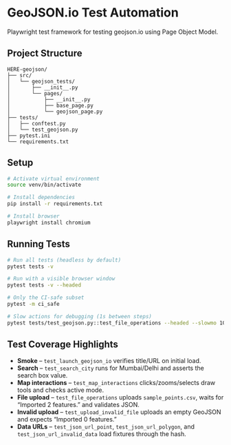# GeoJSON.io Test Automation
Playwright test framework for testing geojson.io using Page Object Model.

## Project Structure

```
HERE-geojson/
├── src/
│   └── geojson_tests/
│       ├── __init__.py
│       └── pages/
│           ├── __init__.py
│           ├── base_page.py
│           └── geojson_page.py
├── tests/
│   ├── conftest.py
│   └── test_geojson.py
├── pytest.ini
└── requirements.txt
```

## Setup

```bash
# Activate virtual environment
source venv/bin/activate

# Install dependencies
pip install -r requirements.txt

# Install browser
playwright install chromium
```

## Running Tests

```bash
# Run all tests (headless by default)
pytest tests -v

# Run with a visible browser window
pytest tests -v --headed

# Only the CI-safe subset
pytest -m ci_safe

# Slow actions for debugging (1s between steps)
pytest tests/test_geojson.py::test_file_operations --headed --slowmo 1000
```

## Test Coverage Highlights

- **Smoke** – `test_launch_geojson_io` verifies title/URL on initial load.
- **Search** – `test_search_city` runs for Mumbai/Delhi and asserts the search box value.
- **Map interactions** – `test_map_interactions` clicks/zooms/selects draw tools and checks active mode.
- **File upload** – `test_file_operations` uploads `sample_points.csv`, waits for “Imported 2 features.” and validates JSON.
- **Invalid upload** – `test_upload_invalid_file` uploads an empty GeoJSON and expects “Imported 0 features.”
- **Data URLs** – `test_json_url_point`, `test_json_url_polygon`, and `test_json_url_invalid_data` load fixtures through the hash.

